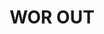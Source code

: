 ---
ee_id: na
site: na
type: na
long_id: 2020-039 WOR OUT
url: 2020-039-WOROUT
title: WOR OUT
year: '2020'
medium: IQDemy Premium UV ink on IKEA MELLTORP  table tops
commission:
add_credit:
dims:
pitch:
ps:
live_url:
related:
youtube:
imgs: worout-2020-039-web-za--1IG3.jpg,worout-2020-039-web-za--4acl.jpg,worout-2020-039-web-za--CNGs.jpg,worout-2020-039-web-za--Nlfy.jpg,worout-2020-039-web-za--OrwS.jpg,worout-2020-039-web-za--wfyf.jpg,worout-2020-039-web-za--wsH6.jpg
subheading:
year2:
download:
add_credits:
related_code:
layout: things-i-made
---